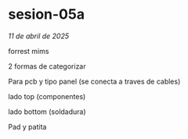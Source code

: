 # sesion-05a
*11 de abril de 2025*

forrest mims

2 formas de categorizar 

Para pcb y tipo panel (se conecta a traves de cables)

lado top (componentes)

lado bottom (soldadura)

Pad y patita